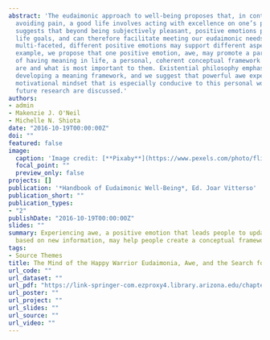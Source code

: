 ```yaml
---
abstract: 'The eudaimonic approach to well-being proposes that, in contrast to simply seeking pleasure and 
  avoiding pain, a good life involves acting with excellence on one’s personal life projects. Our research
  suggests that beyond being subjectively pleasant, positive emotions promote the accomplishment of important
  life goals, and can therefore facilitate meeting our eudaimonic needs. Because eudaimonia is inherently
  multi-faceted, different positive emotions may support different aspects of eudaimonic well-being. As an
  example, we propose that one positive emotion, awe, may promote a particular aspect of eudaimonia: the sense
  of having meaning in life, a personal, coherent conceptual framework that helps individuals define who they
  are and what is most important to them. Existential philosophy emphasizes the role of conscious analysis in
  developing a meaning framework, and we suggest that powerful awe experiences facilitate a cognitive and
  motivational mindset that is especially conducive to this personal work. Implications and suggestions for
  future research are discussed.'
authors:
- admin
- Makenzie J. O'Neil
- Michelle N. Shiota
date: "2016-10-19T00:00:00Z"
doi: ""
featured: false
image:
  caption: 'Image credit: [**Pixaby**](https://www.pexels.com/photo/flight-landscape-nature-sky-36717/)'
  focal_point: ""
  preview_only: false
projects: []
publication: '*Handbook of Eudaimonic Well-Being*, Ed. Joar Vitterso'
publication_short: ""
publication_types:
- "2"
publishDate: "2016-10-19T00:00:00Z"
slides: ""
summary: Experiencing awe, a positive emotion that leads people to update their internal knowledge structures
  based on new information, may help people create a conceptual framework for finding meaning in their lives.
tags:
- Source Themes
title: The Mind of the Happy Warrior Eudaimonia, Awe, and the Search for Meaning in Life
url_code: ""
url_dataset: ""
url_pdf: "https://link-springer-com.ezproxy4.library.arizona.edu/chapter/10.1007%2F978-3-319-42445-3_21"
url_poster: ""
url_project: ""
url_slides: ""
url_source: ""
url_video: ""
---
```

